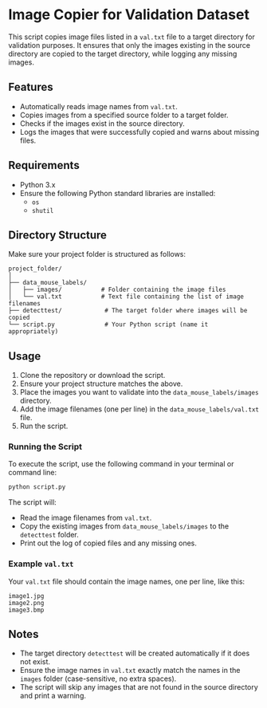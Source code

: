 # Image Copier for Validation Dataset

This script copies image files listed in a `val.txt` file to a target directory for validation purposes. It ensures that only the images existing in the source directory are copied to the target directory, while logging any missing images.

## Features

- Automatically reads image names from `val.txt`.
- Copies images from a specified source folder to a target folder.
- Checks if the images exist in the source directory.
- Logs the images that were successfully copied and warns about missing files.

## Requirements

- Python 3.x
- Ensure the following Python standard libraries are installed:
  - `os`
  - `shutil`

## Directory Structure

Make sure your project folder is structured as follows:

```
project_folder/
│
├── data_mouse_labels/
│   ├── images/           # Folder containing the image files
│   └── val.txt           # Text file containing the list of image filenames
├── detecttest/            # The target folder where images will be copied
└── script.py              # Your Python script (name it appropriately)
```

## Usage

1. Clone the repository or download the script.
2. Ensure your project structure matches the above.
3. Place the images you want to validate into the `data_mouse_labels/images` directory.
4. Add the image filenames (one per line) in the `data_mouse_labels/val.txt` file.
5. Run the script.

### Running the Script

To execute the script, use the following command in your terminal or command line:

```bash
python script.py
```

The script will:

- Read the image filenames from `val.txt`.
- Copy the existing images from `data_mouse_labels/images` to the `detecttest` folder.
- Print out the log of copied files and any missing ones.

### Example `val.txt`

Your `val.txt` file should contain the image names, one per line, like this:

```
image1.jpg
image2.png
image3.bmp
```

## Notes

- The target directory `detecttest` will be created automatically if it does not exist.
- Ensure the image names in `val.txt` exactly match the names in the `images` folder (case-sensitive, no extra spaces).
- The script will skip any images that are not found in the source directory and print a warning.
